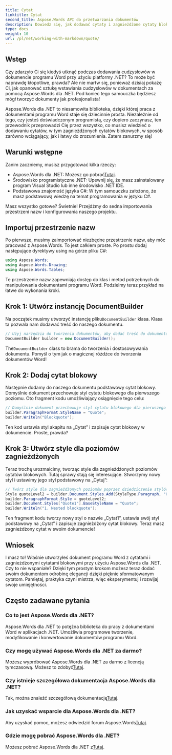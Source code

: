 ```yaml
---
title: Cytat
linktitle: Cytat
second_title: Aspose.Words API do przetwarzania dokumentów
description: Dowiedz się, jak dodawać cytaty i zagnieżdżone cytaty blokowe do dokumentów programu Word przy użyciu Aspose.Words dla .NET. Postępuj zgodnie z tym przewodnikiem krok po kroku, jak opanować tworzenie dokumentów.
type: docs
weight: 10
url: /pl/net/working-with-markdown/quote/
---
```

## Wstęp

Czy zdarzyło Ci się kiedyś utknąć podczas dodawania cudzysłowów w dokumencie programu Word przy użyciu platformy .NET? To może być naprawdę kłopotliwe, prawda? Ale nie martw się, ponieważ dzisiaj pokażę Ci, jak opanować sztukę wstawiania cudzysłowów w dokumentach za pomocą Aspose.Words dla .NET. Pod koniec tego samouczka będziesz mógł tworzyć dokumenty jak profesjonalista!

Aspose.Words dla .NET to niesamowita biblioteka, dzięki której praca z dokumentami programu Word staje się dziecinnie prosta. Niezależnie od tego, czy jesteś doświadczonym programistą, czy dopiero zaczynasz, ten przewodnik przeprowadzi Cię przez wszystko, co musisz wiedzieć o dodawaniu cytatów, w tym zagnieżdżonych cytatów blokowych, w sposób zarówno wciągający, jak i łatwy do zrozumienia. Zatem zanurzmy się!

## Warunki wstępne

Zanim zaczniemy, musisz przygotować kilka rzeczy:

-  Aspose.Words dla .NET: Możesz go pobrać[Tutaj](https://releases.aspose.com/words/net/).
- Środowisko programistyczne .NET: Upewnij się, że masz zainstalowany program Visual Studio lub inne środowisko .NET IDE.
- Podstawowa znajomość języka C#: W tym samouczku założono, że masz podstawową wiedzę na temat programowania w języku C#.

Masz wszystko gotowe? Świetnie! Przejdźmy do sedna importowania przestrzeni nazw i konfigurowania naszego projektu.

## Importuj przestrzenie nazw

Po pierwsze, musimy zaimportować niezbędne przestrzenie nazw, aby móc pracować z Aspose.Words. To jest całkiem proste. Po prostu dodaj następujące dyrektywy using na górze pliku C#:

```csharp
using Aspose.Words;
using Aspose.Words.Drawing;
using Aspose.Words.Tables;
```

Te przestrzenie nazw zapewniają dostęp do klas i metod potrzebnych do manipulowania dokumentami programu Word. Podzielmy teraz przykład na łatwe do wykonania kroki.

## Krok 1: Utwórz instancję DocumentBuilder

 Na początek musimy utworzyć instancję pliku`DocumentBuilder` klasa. Klasa ta pozwala nam dodawać treść do naszego dokumentu.

```csharp
// Użyj narzędzia do tworzenia dokumentów, aby dodać treść do dokumentu.
DocumentBuilder builder = new DocumentBuilder();
```

 The`DocumentBuilder` class to brama do tworzenia i dostosowywania dokumentu. Pomyśl o tym jak o magicznej różdżce do tworzenia dokumentów Word!

## Krok 2: Dodaj cytat blokowy

Następnie dodamy do naszego dokumentu podstawowy cytat blokowy. Domyślnie dokument przechowuje styl cytatu blokowego dla pierwszego poziomu. Oto fragment kodu umożliwiający osiągnięcie tego celu:

```csharp
// Domyślnie dokument przechowuje styl cytatu blokowego dla pierwszego poziomu.
builder.ParagraphFormat.StyleName = "Quote";
builder.Writeln("Blockquote");
```

Ten kod ustawia styl akapitu na „Cytat” i zapisuje cytat blokowy w dokumencie. Proste, prawda?

## Krok 3: Utwórz style dla poziomów zagnieżdżonych

Teraz trochę urozmaicimy, tworząc style dla zagnieżdżonych poziomów cytatów blokowych. Tutaj sprawy stają się interesujące. Stworzymy nowy styl i ustawimy jego styl podstawowy na „Cytuj”:

```csharp
// Twórz style dla zagnieżdżonych poziomów poprzez dziedziczenie stylów.
Style quoteLevel2 = builder.Document.Styles.Add(StyleType.Paragraph, "Quote1");
builder.ParagraphFormat.Style = quoteLevel2;
builder.Document.Styles["Quote1"].BaseStyleName = "Quote";
builder.Writeln("1. Nested blockquote");
```

Ten fragment kodu tworzy nowy styl o nazwie „Cytat1”, ustawia swój styl podstawowy na „Cytat” i zapisuje zagnieżdżony cytat blokowy. Teraz masz zagnieżdżony cytat w swoim dokumencie!

## Wniosek

I masz to! Właśnie utworzyłeś dokument programu Word z cytatami i zagnieżdżonymi cytatami blokowymi przy użyciu Aspose.Words dla .NET. Czy to nie wspaniałe? Dzięki tym prostym krokom możesz teraz dodać swoim dokumentom odrobinę elegancji dzięki pięknie sformatowanym cytatom. Pamiętaj, praktyka czyni mistrza, więc eksperymentuj i rozwijaj swoje umiejętności.

## Często zadawane pytania

### Co to jest Aspose.Words dla .NET?

Aspose.Words dla .NET to potężna biblioteka do pracy z dokumentami Word w aplikacjach .NET. Umożliwia programowe tworzenie, modyfikowanie i konwertowanie dokumentów programu Word.

### Czy mogę używać Aspose.Words dla .NET za darmo?

Możesz wypróbować Aspose.Words dla .NET za darmo z licencją tymczasową. Możesz to zdobyć[Tutaj](https://purchase.aspose.com/temporary-license/).

### Czy istnieje szczegółowa dokumentacja Aspose.Words dla .NET?

 Tak, można znaleźć szczegółową dokumentację[Tutaj](https://reference.aspose.com/words/net/).

### Jak uzyskać wsparcie dla Aspose.Words dla .NET?

 Aby uzyskać pomoc, możesz odwiedzić forum Aspose.Words[Tutaj](https://forum.aspose.com/c/words/8).

### Gdzie mogę pobrać Aspose.Words dla .NET?

 Możesz pobrać Aspose.Words dla .NET z[Tutaj](https://releases.aspose.com/words/net/).